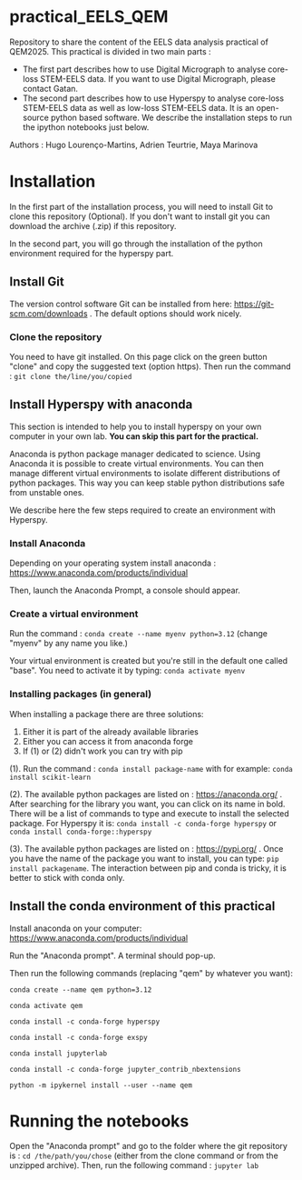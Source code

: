 # practical_EELS_QEM

Repository to share the content of the EELS data analysis practical of QEM2025. This practical is divided in two main parts : 

- The first part describes how to use Digital Micrograph to analyse core-loss STEM-EELS data. If you want to use Digital Micrograph, please contact Gatan.
- The second part describes how to use Hyperspy to analyse core-loss STEM-EELS data as well as low-loss STEM-EELS data. It is an open-source python based software. We describe the installation steps to run the ipython notebooks just below.

Authors : Hugo Lourenço-Martins, Adrien Teurtrie, Maya Marinova

# Installation

In the first part of the installation process, you will need to install Git to clone this repository (Optional). If you don't want to install git you can download the archive (.zip) if this repository. 

In the second part, you will go through the installation of the python environment required for the hyperspy part.

## Install Git

The version control software Git can be installed from here: https://git-scm.com/downloads . The default options should work nicely.

### Clone the repository

You need to have git installed. On this page click on the green button "clone" and copy the suggested text (option https). Then run the command :
`git clone the/line/you/copied`

## Install Hyperspy with anaconda

This section is intended to help you to install hyperspy on your own computer in your own lab. **You can skip this part for the practical.**

Anaconda is python package manager dedicated to science. Using Anaconda it is possible to create virtual environments. You can then manage different virtual environments to isolate different distributions of python packages. This way you can keep stable python distributions safe from unstable ones.

We describe here the few steps required to create an environment with Hyperspy.

### Install Anaconda

Depending on your operating system install anaconda : https://www.anaconda.com/products/individual

Then, launch the Anaconda Prompt, a console should appear.

### Create a virtual environment

Run the command : ```conda create --name myenv python=3.12``` (change "myenv" by any name you like.)

Your virtual environment is created but you're still in the default one called "base". You need to activate it by typing: ```conda activate myenv```

### Installing packages (in general)

When installing a package there are three solutions: 
1. Either it is part of the already available libraries 
2. Either you can access it from anaconda forge
3. If (1) or (2) didn't work you can try with pip

(1). Run the command : ```conda install package-name``` with for example: ```conda install scikit-learn```

(2). The available python packages are listed on : https://anaconda.org/ . After searching for the library you want, you can click on its name in bold. There will be a list of commands to type and execute to install the selected package. For Hyperspy it is: ```conda install -c conda-forge hyperspy``` or ```conda install conda-forge::hyperspy```

(3). The available python packages are listed on : https://pypi.org/ . Once you have the name of the package you want to install, you can type: ```pip install packagename```. The interaction between pip and conda is tricky, it is better to stick with conda only. 

## Install the conda environment of this practical

Install anaconda on your computer: https://www.anaconda.com/products/individual

Run the "Anaconda prompt". A terminal should pop-up. 

Then run the following commands (replacing "qem" by whatever you want): 

```
conda create --name qem python=3.12

conda activate qem

conda install -c conda-forge hyperspy

conda install -c conda-forge exspy

conda install jupyterlab

conda install -c conda-forge jupyter_contrib_nbextensions

python -m ipykernel install --user --name qem
```

# Running the notebooks

Open the "Anaconda prompt" and go to the folder where the git repository is : `cd /the/path/you/chose` (either from the clone command or from the unzipped archive). Then, run the following command : `jupyter lab`
